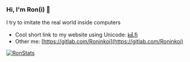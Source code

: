 ### Hi, I'm Ron(i) 🐉

I try to imitate the real world inside computers

- Cool short link to my website using Unicode: [㎦.ﬁ](https://㎦.ﬁ)
- Other me: [https://gitlab.com/Roninkoi](https://gitlab.com/Roninkoi)

[![RonStats](https://github-readme-stats.vercel.app/api?username=Roninkoi&show_icons=true&count_private=true&theme=cobalt)](https://github.com/Roninkoi)

<!--
**Roninkoi/Roninkoi** is a ✨ _special_ ✨ repository because its `README.md` (this file) appears on your GitHub profile.

Here are some ideas to get you started:

- 🔭 I’m currently working on ...
- 🌱 I’m currently learning ...
- 👯 I’m looking to collaborate on ...
- 🤔 I’m looking for help with ...
- 💬 Ask me about ...
- 📫 How to reach me: ...
- 😄 Pronouns: ...
- ⚡ Fun fact: ...
-->
